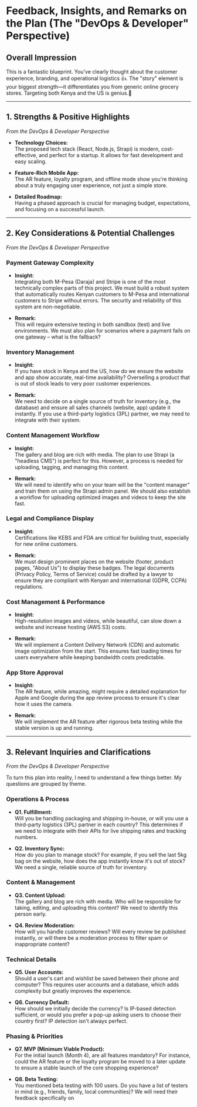 # Feedback, Insights, and Remarks on the Plan (The "DevOps & Developer" Perspective)

## Overall Impression

This is a fantastic blueprint. You've clearly thought about the customer experience, branding, and operational logistics 👍. 
The "story" element is your biggest strength—it differentiates you from generic online grocery stores. Targeting both Kenya and the US is genius.👏

---

## 1. Strengths & Positive Highlights  
*From the DevOps & Developer Perspective*

- **Technology Choices:**  
  The proposed tech stack (React, Node.js, Strapi) is modern, cost-effective, and perfect for a startup. It allows for fast development and easy scaling.

- **Feature-Rich Mobile App:**  
  The AR feature, loyalty program, and offline mode show you're thinking about a truly engaging user experience, not just a simple store.

- **Detailed Roadmap:**  
  Having a phased approach is crucial for managing budget, expectations, and focusing on a successful launch.

---

## 2. Key Considerations & Potential Challenges  
*From the DevOps & Developer Perspective*

### Payment Gateway Complexity

- **Insight:**  
  Integrating both M-Pesa (Daraja) and Stripe is one of the most technically complex parts of this project. We must build a robust system that automatically routes Kenyan customers to M-Pesa and international customers to Stripe without errors. The security and reliability of this system are non-negotiable.

- **Remark:**  
  This will require extensive testing in both sandbox (test) and live environments. We must also plan for scenarios where a payment fails on one gateway – what is the fallback?

### Inventory Management

- **Insight:**  
  If you have stock in Kenya and the US, how do we ensure the website and app show accurate, real-time availability? Overselling a product that is out of stock leads to very poor customer experiences.

- **Remark:**  
  We need to decide on a single source of truth for inventory (e.g., the database) and ensure all sales channels (website, app) update it instantly. If you use a third-party logistics (3PL) partner, we may need to integrate with their system.

### Content Management Workflow

- **Insight:**  
  The gallery and blog are rich with media. The plan to use Strapi (a "headless CMS") is perfect for this. However, a process is needed for uploading, tagging, and managing this content.

- **Remark:**  
  We will need to identify who on your team will be the "content manager" and train them on using the Strapi admin panel. We should also establish a workflow for uploading optimized images and videos to keep the site fast.

### Legal and Compliance Display

- **Insight:**  
  Certifications like KEBS and FDA are critical for building trust, especially for new online customers.

- **Remark:**  
  We must design prominent places on the website (footer, product pages, "About Us") to display these badges. The legal documents (Privacy Policy, Terms of Service) could be drafted by a lawyer to ensure they are compliant with Kenyan and international (GDPR, CCPA) regulations.

### Cost Management & Performance

- **Insight:**  
  High-resolution images and videos, while beautiful, can slow down a website and increase hosting (AWS S3) costs.

- **Remark:**  
  We will implement a Content Delivery Network (CDN) and automatic image optimization from the start. This ensures fast loading times for users everywhere while keeping bandwidth costs predictable.

### App Store Approval

- **Insight:**  
  The AR feature, while amazing, might require a detailed explanation for Apple and Google during the app review process to ensure it's clear how it uses the camera.

- **Remark:**  
  We will implement the AR feature after rigorous beta testing while the stable version is up and running.

---

## 3. Relevant Inquiries and Clarifications  
*From the DevOps & Developer Perspective*

To turn this plan into reality, I need to understand a few things better. My questions are grouped by theme.

### Operations & Process

- **Q1. Fulfillment:**  
  Will you be handling packaging and shipping in-house, or will you use a third-party logistics (3PL) partner in each country? This determines if we need to integrate with their APIs for live shipping rates and tracking numbers.

- **Q2. Inventory Sync:**  
  How do you plan to manage stock? For example, if you sell the last 5kg bag on the website, how does the app instantly know it's out of stock? We need a single, reliable source of truth for inventory.

### Content & Management

- **Q3. Content Upload:**  
  The gallery and blog are rich with media. Who will be responsible for taking, editing, and uploading this content? We need to identify this person early.

- **Q4. Review Moderation:**  
  How will you handle customer reviews? Will every review be published instantly, or will there be a moderation process to filter spam or inappropriate content?

### Technical Details

- **Q5. User Accounts:**  
  Should a user's cart and wishlist be saved between their phone and computer? This requires user accounts and a database, which adds complexity but greatly improves the experience.

- **Q6. Currency Default:**  
  How should we initially decide the currency? Is IP-based detection sufficient, or would you prefer a pop-up asking users to choose their country first? IP detection isn't always perfect.

### Phasing & Priorities

- **Q7. MVP (Minimum Viable Product):**  
  For the initial launch (Month 4), are all features mandatory? For instance, could the AR feature or the loyalty program be moved to a later update to ensure a stable launch of the core shopping experience?

- **Q8. Beta Testing:**  
  You mentioned beta testing with 100 users. Do you have a list of testers in mind (e.g., friends, family, local communities)? We will need their feedback specifically on